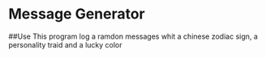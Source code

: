 # Message Generator

##Use
This program log a ramdon messages whit a chinese zodiac sign, a personality traid and a lucky color 